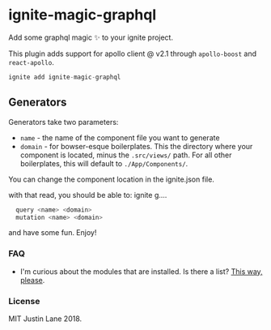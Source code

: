 # ignite-magic-graphql

Add some graphql magic :sparkles: to your ignite project.

This plugin adds support for apollo client @ v2.1 through `apollo-boost` and `react-apollo`.

```js
ignite add ignite-magic-graphql
```
## Generators
Generators take two parameters: 

* `name` - the name of the component file you want to generate
* `domain` - for bowser-esque boilerplates. This the directory where your component is located, minus the `.src/views/` path. For all other boilerplates, this will default to `./App/Components/`.

You can change the component location in the ignite.json file.

with that read, you should be able to: ignite g....
```js
  query <name> <domain>
  mutation <name> <domain>  
```
and have some fun. Enjoy!

### FAQ

* I'm curious about the modules that are installed. Is there a list? [This way, please](https://github.com/juddey/ignite-magic-graphql/blob/master/constants.js#L2).

### License 
MIT Justin Lane 2018.
